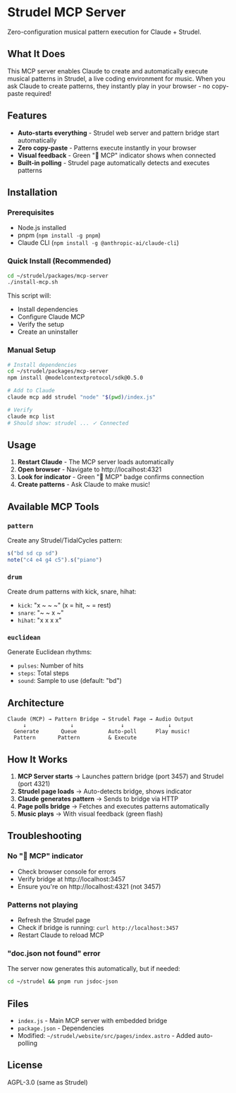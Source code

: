 # Strudel MCP Server

Zero-configuration musical pattern execution for Claude + Strudel.

## What It Does

This MCP server enables Claude to create and automatically execute musical patterns in Strudel, a live coding environment for music. When you ask Claude to create patterns, they instantly play in your browser - no copy-paste required!

## Features

- **Auto-starts everything** - Strudel web server and pattern bridge start automatically
- **Zero copy-paste** - Patterns execute instantly in your browser
- **Visual feedback** - Green "🎵 MCP" indicator shows when connected
- **Built-in polling** - Strudel page automatically detects and executes patterns

## Installation

### Prerequisites
- Node.js installed
- pnpm (`npm install -g pnpm`)
- Claude CLI (`npm install -g @anthropic-ai/claude-cli`)

### Quick Install (Recommended)
```bash
cd ~/strudel/packages/mcp-server
./install-mcp.sh
```

This script will:
- Install dependencies
- Configure Claude MCP
- Verify the setup
- Create an uninstaller

### Manual Setup
```bash
# Install dependencies
cd ~/strudel/packages/mcp-server
npm install @modelcontextprotocol/sdk@0.5.0

# Add to Claude
claude mcp add strudel "node" "$(pwd)/index.js"

# Verify
claude mcp list
# Should show: strudel ... ✓ Connected
```

## Usage

1. **Restart Claude** - The MCP server loads automatically
2. **Open browser** - Navigate to http://localhost:4321
3. **Look for indicator** - Green "🎵 MCP" badge confirms connection
4. **Create patterns** - Ask Claude to make music!

## Available MCP Tools

### `pattern`
Create any Strudel/TidalCycles pattern:
```javascript
s("bd sd cp sd")
note("c4 e4 g4 c5").s("piano")
```

### `drum`
Create drum patterns with kick, snare, hihat:
- `kick`: "x ~ ~ ~" (x = hit, ~ = rest)
- `snare`: "~ ~ x ~"
- `hihat`: "x x x x"

### `euclidean`
Generate Euclidean rhythms:
- `pulses`: Number of hits
- `steps`: Total steps
- `sound`: Sample to use (default: "bd")

## Architecture

```
Claude (MCP) → Pattern Bridge → Strudel Page → Audio Output
     ↓              ↓               ↓              ↓
  Generate       Queue          Auto-poll      Play music!
  Pattern       Pattern         & Execute
```

## How It Works

1. **MCP Server starts** → Launches pattern bridge (port 3457) and Strudel (port 4321)
2. **Strudel page loads** → Auto-detects bridge, shows indicator
3. **Claude generates pattern** → Sends to bridge via HTTP
4. **Page polls bridge** → Fetches and executes patterns automatically
5. **Music plays** → With visual feedback (green flash)

## Troubleshooting

### No "🎵 MCP" indicator
- Check browser console for errors
- Verify bridge at http://localhost:3457
- Ensure you're on http://localhost:4321 (not 3457)

### Patterns not playing
- Refresh the Strudel page
- Check if bridge is running: `curl http://localhost:3457`
- Restart Claude to reload MCP

### "doc.json not found" error
The server now generates this automatically, but if needed:
```bash
cd ~/strudel && pnpm run jsdoc-json
```

## Files

- `index.js` - Main MCP server with embedded bridge
- `package.json` - Dependencies
- Modified: `~/strudel/website/src/pages/index.astro` - Added auto-polling

## License

AGPL-3.0 (same as Strudel)